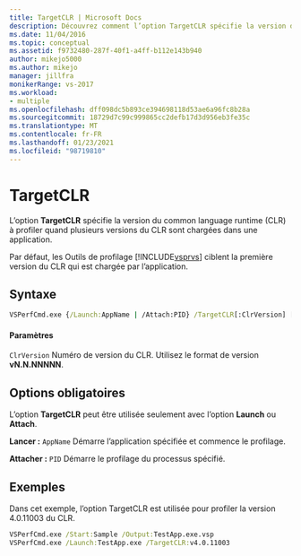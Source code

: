 ```yaml
---
title: TargetCLR | Microsoft Docs
description: Découvrez comment l’option TargetCLR spécifie la version du Common Language Runtime à profiler lorsque plusieurs versions du CLR sont chargées dans une application.
ms.date: 11/04/2016
ms.topic: conceptual
ms.assetid: f9732480-287f-40f1-a4ff-b112e143b940
author: mikejo5000
ms.author: mikejo
manager: jillfra
monikerRange: vs-2017
ms.workload:
- multiple
ms.openlocfilehash: dff098dc5b893ce394698118d53ae6a96fc8b28a
ms.sourcegitcommit: 18729d7c99c999865cc2defb17d3d956eb3fe35c
ms.translationtype: MT
ms.contentlocale: fr-FR
ms.lasthandoff: 01/23/2021
ms.locfileid: "98719810"
---
```

# <a name="targetclr"></a>TargetCLR
L’option **TargetCLR** spécifie la version du common language runtime (CLR) à profiler quand plusieurs versions du CLR sont chargées dans une application.

 Par défaut, les Outils de profilage [!INCLUDE[vsprvs](../code-quality/includes/vsprvs_md.md)] ciblent la première version du CLR qui est chargée par l’application.

## <a name="syntax"></a>Syntaxe

```cmd
VSPerfCmd.exe {/Launch:AppName | /Attach:PID} /TargetCLR[:ClrVersion] [Options]
```

#### <a name="parameters"></a>Paramètres
 `ClrVersion` Numéro de version du CLR. Utilisez le format de version **vN.N.NNNNN**.

## <a name="required-options"></a>Options obligatoires
 L’option **TargetCLR** peut être utilisée seulement avec l’option **Launch** ou **Attach**.

 **Lancer :** `AppName` Démarre l’application spécifiée et commence le profilage.

 **Attacher :** `PID` Démarre le profilage du processus spécifié.

## <a name="example"></a>Exemples
 Dans cet exemple, l’option TargetCLR est utilisée pour profiler la version 4.0.11003 du CLR.

```cmd
VSPerfCmd.exe /Start:Sample /Output:TestApp.exe.vsp
VSPerfCmd.exe /Launch:TestApp.exe /TargetCLR:v4.0.11003
```

